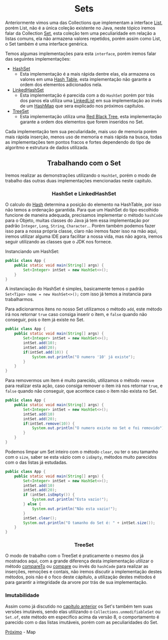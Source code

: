 # <center>Sets</center>

Anteriormente vimos uma das Collections que implementam a interface [List](https://docs.oracle.com/en/java/javase/11/docs/api/java.base/java/util/List.html), porém List, não é a única coleção existente no Java, neste tópico iremos falar da Collection [Set](https://docs.oracle.com/en/java/javase/11/docs/api/java.base/java/util/Set.html), esta coleção tem uma peculiaridade em relação a listas comuns, ela não armazena valores repetidos, porém assim como List, o Set também é uma interface genérica.

Temos algumas implementações para esta `interface`, porém iremos falar das seguintes implementações:

- [HashSet](https://docs.oracle.com/javase/8/docs/api/java/util/HashSet.html)
    - Esta implementação é a mais rápida dentre elas, ela armazena os valores em uma [Hash Table](https://en.wikipedia.org/wiki/Hash_table#:~:text=In%20computing%2C%20a%20hash%20table,desired%20value%20can%20be%20found.), esta implementação não garante a ordem dos elementos adicionados nela.
- [LinkedHashSet](https://docs.oracle.com/javase/8/docs/api/java/util/LinkedHashSet.html)
    - Esta implementação é parecida com a do `HashSet` porém por trás dos panos ela utiliza uma [LinkedList](./07-LinkedList-vs-ArrayList.md) em sua implementação ao invés de um [HashMap](https://docs.oracle.com/en/java/javase/11/docs/api/java.base/java/util/HashMap.html) que sera explicado nos próximos capítulos.
- [TreeSet](https://docs.oracle.com/javase/8/docs/api/java/util/TreeSet.html)
    - Esta implementação utiliza uma [Red Black Tree](https://en.wikipedia.org/wiki/Red%E2%80%93black_tree), esta implementação garante a ordem dos elementos que forem inseridos no Set.

Cada implementação tem sua peculiaridade, mais uso de memoria porém mais rápida inserção, menos uso de memoria e mais rápida na busca, todas as implementações tem pontos fracos e fortes dependendo do tipo de algoritmo e estrutura de dados utilizada.

## <center>Trabalhando com o Set</center>

Iremos realizar as demonstrações utilizando o `HashSet`, porém o modo de trabalho das outras duas implementações mencionadas neste capitulo.

### <center> HashSet e LinkedHashSet</center>

O calculo do [Hash](https://en.wikipedia.org/wiki/Hash_function) determina a posição do elemento na HashTable, por isso não temos a ordenação garantida. Para que um HashSet do tipo escolhido funcione de maneira adequada, precisamos implementar o método `hashCode` para o Objeto, muitas classes do Java já tem essa implementação por padrão `Integer`, `Long`, `String`, `Character`... Porém também podemos fazer isso para a nossa própria classe, claro não iremos fazer isso na mão aqui, iremos utilizar alguma IDE para facilitar a nossa vida, mas não agora, iremos seguir utilizando as classes que o JDK nos fornece.

Instanciando um HashSet:

```java
public class App {
    public static void main(String[] args) {
        Set<Integer> intSet = new HashSet<>();
    }
}
```

A instanciação do HashSet é simples, basicamente temos o padrão `Set<Tipo> nome = new HashSet<>();` com isso já temos a instancia para trabalharmos.

Para adicionarmos itens no nosso Set utilizamos o método `add`, este método irá nos retornar `true` caso consiga inserir o item, e `false` quando não conseguir, pois o item já existe no Set.

```java
public class App {
    public static void main(String[] args) {
        Set<Integer> intSet = new HashSet<>();
        intSet.add(10);
        intSet.add(20);
        if(intSet.add(10)) {
            System.out.println("O numero '10' já existe");
        }
    }
}
```
Para removermos um item é muito parecido, utilizamos o método `remove` para realizar esta ação, caso consiga remover o item irá nos retornar `true`, e `false` quando não conseguir, que acontece caso o item não exista no Set.

```java
public class App {
    public static void main(String[] args) {
        Set<Integer> intSet = new HashSet<>();
        intSet.add(10)
        intSet.add(20);
        if(intSet.remove(10)) {
            System.out.println("O numero existe no Set e foi removido");
        }
    }
}
```

Podemos limpar um Set inteiro com o método `clear`, ou ter o seu tamanho com o `size`, saber se esta vázio com o `isEmpty`, métodos muito parecidos com o das listas já estudadas.

```java
public class App {
    public static void main(String[] args) {
        Set<Integer> intSet = new HashSet<>();
        intSet.add(10)
        intSet.add(20);
        if (intSet.isEmpty()) {
            System.out.println("Esta vazio!");
        } else {
            System.out.println("Não esta vazio!");
        }
        intSet.clear();
        System.out.println("O tamanho do Set é: " + intSet.size());
    }
}
```

### <center> TreeSet</center>

O modo de trabalho com o TreeSet é praticamente o mesmo dos já mostrados aqui, com a grande diferença desta implementação utilizar o método [compareTo](https://docs.oracle.com/en/java/javase/17/docs/api/java.base/java/lang/Comparable.html) ou [compare](https://docs.oracle.com/javase/8/docs/api/java/util/Comparator.html) ou invés do `hashCode` para realizar as inserções, remoções e contais, não iremos discutir a implementação destes métodos, pois não é o foco deste cápitulo, a utilização destes métodos é para garantir a integridade da arvore por trás de sua implementação.

### Imutabilidade

Assim como já discutido no [capítulo anterior](./08-Listas-imutaveis.md) os Set's também tem suas versões imutáveis, sendo elas utilizando o `Collections.unmodifiableSet` ou `Set.of`, este método em especifico acima da versão 8, o comportamento é parecido com o das listas imutáveis, porém com as peculiaridades do Set.

[Próximo](./14-Map.md) - Map
